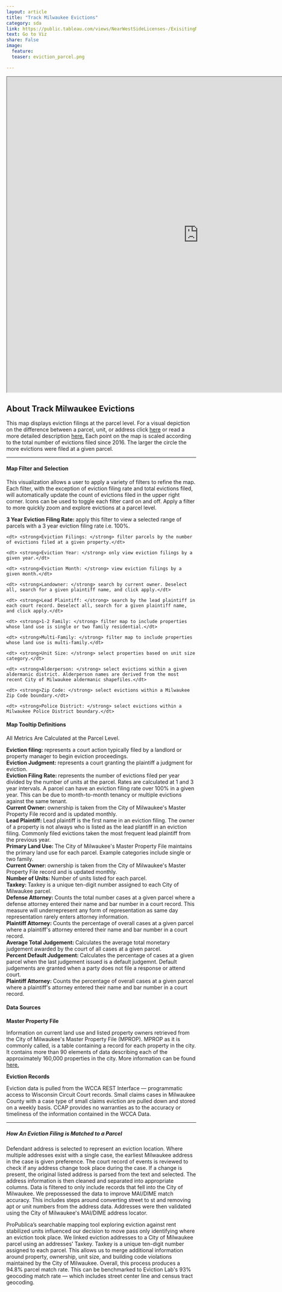 ```yaml
---
layout: article
title: "Track Milwaukee Evictions"
category: sda
link: https://public.tableau.com/views/NearWestSideLicenses-/ExisitingNWSLicenses-?:embed=y&:display_count=yes
text: Go to Viz
share: False
image:
  feature:
  teaser: eviction_parcel.png

---
```



<iframe src="https://public.tableau.com/views/TrackingMilwaukeeEvictions/TrackMilwaukeeEvictionFilings?:showVizHome=no&:embed=true&:display_count=yes" allowfullscreen="true" width="1015" height="835"></iframe>


## About Track Milwaukee Evictions

This map displays eviction filings at the parcel level. For a visual depiction on the difference between a parcel, unit, or address click [here](https://datasmart.ash.harvard.edu/sites/default/files/styles/max_650x650/public/2019-04/Kat%20Hartman%20address_visual%20%281%29_0.png?itok=jzKJhM02) or read a more detailed description [here.](https://datasmart.ash.harvard.edu/news/article/meet-designer-who-leading-data-innovation-detroit-one-story-time) Each point on the map is scaled according to the total number of evictions filed since 2016. The larger the circle the more evictions were filed at a given parcel.

---

#### Map Filter and Selection

<dl> This visualization allows a user to apply a variety of filters to refine the map. Each filter, with the exception of eviction filing rate and total evictions filed, will automatically update the count of evictions filed in the upper right corner. Icons can be used to toggle each filter card on and off. Apply a filter to more quickly zoom and explore evictions at a parcel level.</dl>

<dl>    
    <dt> <strong>3 Year Eviction Filing Rate: </strong> apply this filter to view a selected range of parcels with a 3 year eviction filing rate i.e. 100%.</dt>
    
    <dt> <strong>Eviction Filings: </strong> filter parcels by the number of evictions filed at a given property.</dt>
    
    <dt> <strong>Eviction Year: </strong> only view eviction filings by a given year.</dt>
    
    <dt> <strong>Eviction Month: </strong> view eviction filings by a given month.</dt>
    
    <dt> <strong>Landowner: </strong> search by current owner. Deselect all, search for a given plaintiff name, and click apply.</dt>
    
    <dt> <strong>Lead Plaintiff: </strong> search by the lead plaintiff in each court record. Deselect all, search for a given plaintiff name, and click apply.</dt>
    
    <dt> <strong>1-2 Family: </strong> filter map to include properties whose land use is single or two family residential.</dt>
    
    <dt> <strong>Multi-Family: </strong> filter map to include properties whose land use is multi-family.</dt>
    
    <dt> <strong>Unit Size: </strong> select properties based on unit size category.</dt>
    
    <dt> <strong>Alderperson: </strong> select evictions within a given aldermanic district. Alderperson names are derived from the most recent City of Milwaukee aldermanic shapefiles.</dt>
    
    <dt> <strong>Zip Code: </strong> select evictions within a Milwaukee Zip Code boundary.</dt>
    
    <dt> <strong>Police District: </strong> select evictions within a Milwaukee Police District boundary.</dt>    


</dl>

#### Map Tooltip Definitions

<dt>All Metrics Are Calculated at the Parcel Level. </dt>

<dl>
  <dt> <strong> Eviction filing: </strong> represents a court action typically filed by a landlord or property manager to begin eviction proceedings.</dt>
    
  <dt> <strong>Eviction Judgment: </strong> represents a court granting the plaintiff a judgment for eviction.</dt>
  
  <dt> <strong>Eviction Filing Rate: </strong> represents the number of evictions filed per year divided by the number of units at the parcel. Rates are calculated at 1 and 3 year intervals. A parcel can have an eviction filing rate over 100% in a given year. This can be due to month-to-month tenancy or multiple evictions against the same tenant.</dt>
  
  <dt> <strong>Current Owner: </strong> ownership is taken from the City of Milwaukee's Master Property File record and is updated monthly.</dt>
  
  <dt> <strong>Lead Plaintiff: </strong> Lead plaintiff is the first name in an eviction filing. The owner of a property is not always who is listed as the lead plantiff in an eviction filing. Commonly filed evictions taken the most frequent lead plaintiff from the previous year.</dt>
    
  <dt> <strong>Primary Land Use: </strong> The City of Milwaukee's Master Property File maintains the primary land use for each parcel. Example categories include single or two family.</dt>
    
  <dt> <strong>Current Owner: </strong> ownership is taken from the City of Milwaukee's Master Property File record and is updated monthly.</dt>
    
  <dt> <strong>Number of Units: </strong> Number of units listed for each parcel.</dt>
    
  <dt> <strong>Taxkey: </strong> Taxkey is a unique ten-digit number assigned to each City of Milwaukee parcel.</dt>
    
  <dt> <strong>Defense Attorney: </strong> Counts the total number cases at a given parcel where a defense attorney entered their name and bar number in a court record. This measure will underrepresent any form of representation as same day representation rarely enters attorney information. </dt>
    
  <dt> <strong>Plaintiff Attorney: </strong> Counts the percentage of overall cases at a given parcel where a plaintiff's attorney entered their name and bar number in a court record. </dt>
    
  <dt> <strong>Average Total Judgement: </strong> Calculates the average total monetary judgement awarded by the court of all cases at a given parcel. </dt>
    
  <dt> <strong> Percent Default Judgement: </strong> Calculates the percentage of cases at a given parcel when the last judgement issued is a default judgemnt. Default judgements are granted when a party does not file a response or attend court.</dt>
  
   <dt> <strong>Plaintiff Attorney: </strong> Counts the percentage of overall cases at a given parcel where a plaintiff's attorney entered their name and bar number in a court record. </dt>
    
</dl>


#### Data Sources

**Master Property File**

Information on current land use and listed property owners retrieved from the City of Milwaukee's Master Property File (MPROP). MPROP as it is commonly called, is a table containing a record for each property in the city. It contains more than 90 elements of data describing each of the approximately 160,000 properties in the city. More information can be found [here.](https://data.milwaukee.gov/dataset/mprop)

**Eviction Records**

Eviction data is pulled from the WCCA REST Interface — programmatic access to Wisconsin Circuit Court records. Small claims cases in Milwaukee County with a case type of small claims eviction are pulled down and stored on a weekly basis. CCAP provides no warranties as to the accuracy or timeliness of the information contained in the WCCA Data. 

---

##### How An Eviction Filing is Matched to a Parcel

<dt> Defendant address is selected to represent an eviction location. Where multiple addresses exist with a single case, the earliest Milwaukee address in the case is given preference. The court record of events is reviewed to check if any address change took place during the case. If a change is present, the original listed address is parsed from the text and selected. 
The address information is then cleaned and separated into appropriate columns. Data is filtered to only include records that fell into the City of Milwaukee. We prepossessed the data to improve MAI/DIME match accuracy. This includes steps around converting street to st and removing apt or unit numbers from the address data. Addresses were then validated using the City of Milwaukee's MAI/DIME address locator.</dt>


<dl>
<dt> ProPublica’s searchable mapping tool exploring eviction against rent stabilized units influenced our decision to move pass only identifying where an eviction took place. We linked eviction addresses to a City of Milwaukee parcel using an addresses’ Taxkey. Taxkey is a unique ten-digit number assigned to each parcel. This allows us to merge additional information around property, ownership, unit size, and building code violations maintained by the City of Milwaukee. Overall, this process produces a 94.8% parcel match rate. This can be benchmarked to Eviction Lab's 93% geocoding match rate — which includes street center line and census tract geocoding. </dt> </dl>
